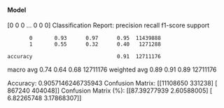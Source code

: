 #### Model
[0 0 0 ... 0 0 0]
Classification Report:
              precision    recall  f1-score   support

           0       0.93      0.97      0.95  11439888
           1       0.55      0.32      0.40   1271288

    accuracy                           0.91  12711176
   macro avg       0.74      0.64      0.68  12711176
weighted avg       0.89      0.91      0.89  12711176

Accuracy: 0.9057146246735943
Confusion Matrix:
[[11108650   331238]
 [  867240   404048]]
Confusion Matrix (%):
[[87.39277939  2.60588005]
 [ 6.82265748  3.17868307]]
